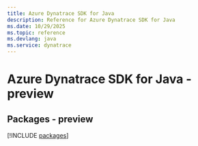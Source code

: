 ```yaml
---
title: Azure Dynatrace SDK for Java
description: Reference for Azure Dynatrace SDK for Java
ms.date: 10/29/2025
ms.topic: reference
ms.devlang: java
ms.service: dynatrace
---
```

# Azure Dynatrace SDK for Java - preview
## Packages - preview
[!INCLUDE [packages](dynatrace-index.md)]